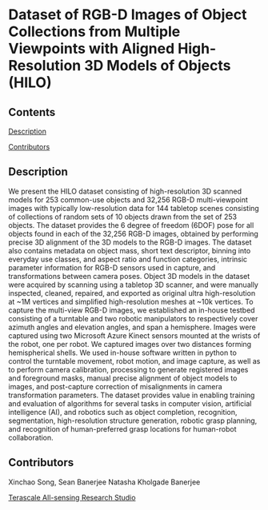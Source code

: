 # Dataset of RGB-D Images of Object Collections from Multiple Viewpoints with Aligned High-Resolution 3D Models of Objects (HILO)

## Contents

[Description](#description)

[Contributors](#contributors)

## Description

We present the HILO dataset consisting of high-resolution 3D scanned models for 253 common-use objects and 32,256 RGB-D multi-viewpoint images with typically low-resolution data for 144 tabletop scenes consisting of collections of random sets of 10 objects drawn from the set of 253 objects. The dataset provides the 6 degree of freedom (6DOF) pose for all objects found in each of the 32,256 RGB-D images, obtained by performing precise 3D alignment of the 3D models to the RGB-D images. The dataset also contains metadata on object mass, short text descriptor, binning into everyday use classes, and aspect ratio and function categories, intrinsic parameter information for RGB-D sensors used in capture, and transformations between camera poses. Object 3D models in the dataset were acquired by scanning using a tabletop 3D scanner, and were manually inspected, cleaned, repaired, and exported as original ultra high-resolution at ~1M vertices and simplified high-resolution meshes at ~10k vertices. To capture the multi-view RGB-D images, we established an in-house testbed consisting of a turntable and two robotic manipulators to respectively cover azimuth angles and elevation angles, and span a hemisphere. Images were captured using two Microsoft Azure Kinect sensors mounted at the wrists of the robot, one per robot. We captured images over two distances forming hemispherical shells. We used in-house software written in python to control the turntable movement, robot motion, and image capture, as well as to perform camera calibration, processing to generate registered images and foreground masks, manual precise alignment of object models to images, and post-capture correction of misalignments in camera transformation parameters. The dataset provides value in enabling training and evaluation of algorithms for several tasks in computer vision, artificial intelligence (AI), and robotics such as object completion, recognition, segmentation, high-resolution structure generation, robotic grasp planning, and recognition of human-preferred grasp locations for human-robot collaboration.   

## Contributors
Xinchao Song, Sean Banerjee Natasha Kholgade Banerjee

[Terascale All-sensing Research Studio](https://tars-home.github.io)
